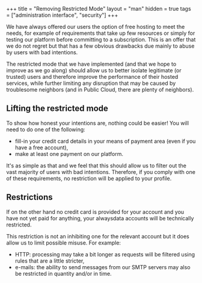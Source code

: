 +++
title = "Removing Restricted Mode"
layout = "man"
hidden = true
tags = ["administration interface", "security"]
+++

We have always offered our users the option of free hosting to meet the needs, for example of requirements that take up few resources or simply for testing our platform before committing to a subscription. This is an offer that we do not regret but that has a few obvious drawbacks due mainly to abuse by users with bad intentions.

The restricted mode that we have implemented (and that we hope to improve as we go along) should allow us to better isolate legitimate (or trusted) users and therefore improve the performance of their hosted services, while further limiting any disruption that may be caused by troublesome neighbors (and in Public Cloud, there are plenty of neighbors).

## Lifting the restricted mode

To show how honest your intentions are, nothing could be easier! You will need to do one of the following:

- fill-in your credit card details in your means of payment area (even if you have a free account),
- make at least one payment on our platform.

It's as simple as that and we feel that this should allow us to filter out the vast majority of users with bad intentions. Therefore, if you comply with one of these requirements, no restriction will be applied to your profile.

## Restrictions

If on the other hand no credit card is provided for your account and you have not yet paid for anything, your alwaysdata accounts will be technically restricted.

This restriction is not an inhibiting one for the relevant account but it does allow us to limit possible misuse. For example:

- HTTP: processing may take a bit longer as requests will be filtered using rules that are a little stricter,
- e-mails: the ability to send messages from our SMTP servers may also be restricted in quantity and/or in time.
